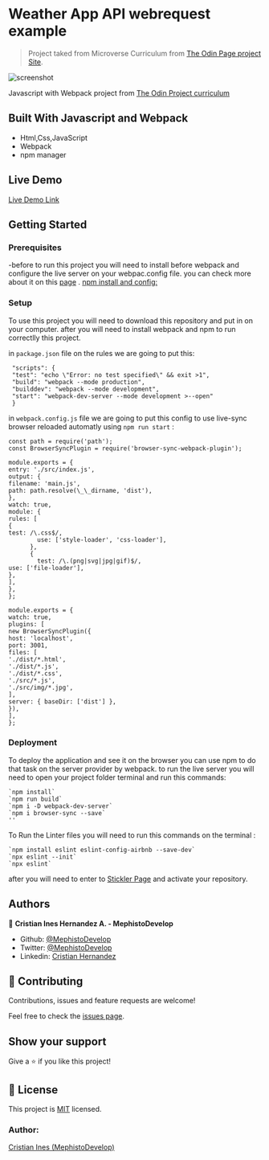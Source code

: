 # Weather App API webrequest example

> Project taked from Microverse Curriculum from [The Odin Page project Site]().

![screenshot](./pageseafood.png)

Javascript with Webpack project from [The Odin Project curriculum](https://www.theodinproject.com/courses/javascript/lessons/working-with-apis)

## Built With Javascript and Webpack

- Html,Css,JavaScript
- Webpack
- npm manager

## Live Demo

[Live Demo Link](https://mephistodevelop.github.io/WeatherAppExample/)

## Getting Started

### Prerequisites

-before to run this project you will need to install before webpack and configure the live server on your webpac.config file. you can check more about it on this [page](https://webpack.js.org/guides/installation/) .
[npm install and config: ](https://docs.npmjs.com/cli/install)

### Setup

To use this project you will need to download this repository and put in on your computer.
after you will need to install webpack and npm to run correctlly this project.

in `package.json` file on the rules we are going to put this:

```
 "scripts": {
 "test": "echo \"Error: no test specified\" && exit >1",
 "build": "webpack --mode production",
 "builddev": "webpack --mode development",
 "start": "webpack-dev-server --mode development >--open"
 }
```

in `webpack.config.js` file we are going to put this config to use live-sync browser reloaded automatly using `npm run start` :

```
const path = require('path');
const BrowserSyncPlugin = require('browser-sync-webpack-plugin');

module.exports = {
entry: './src/index.js',
output: {
filename: 'main.js',
path: path.resolve(\_\_dirname, 'dist'),
},
watch: true,
module: {
rules: [
{
test: /\.css$/,
        use: ['style-loader', 'css-loader'],
      },
      {
        test: /\.(png|svg|jpg|gif)$/,
use: ['file-loader'],
},
],
},
};

module.exports = {
watch: true,
plugins: [
new BrowserSyncPlugin({
host: 'localhost',
port: 3001,
files: [
'./dist/*.html',
'./dist/*.js',
'./dist/*.css',
'./src/*.js',
'./src/img/*.jpg',
],
server: { baseDir: ['dist'] },
}),
],
};
```

### Deployment

To deploy the application and see it on the browser you can use npm to do that task on the server provider by webpack. to run the live server you will need to open your project folder terminal and run this commands:

```
`npm install`
`npm run build`
`npm i -D webpack-dev-server`
`npm i browser-sync --save`
''
```

To Run the Linter files you will need to run this commands on the terminal :

```
`npm install eslint eslint-config-airbnb --save-dev`
`npx eslint --init`
`npx eslint`
```

after you will need to enter to [Stickler Page](https://stickler-ci.com/) and activate your repository.

## Authors

👤 **Cristian Ines Hernandez A. - MephistoDevelop**

- Github: [@MephistoDevelop](https://github.com/MephistoDevelop)
- Twitter: [@MephistoDevelop](https://twitter.com/MephistoDevelop)
- Linkedin: [Cristian Hernandez](https://www.linkedin.com/in/cristian-hernandez1992/)

## 🤝 Contributing

Contributions, issues and feature requests are welcome!

Feel free to check the [issues page](issues/).

## Show your support

Give a ⭐️ if you like this project!

## 📝 License

This project is [MIT](lic.url) licensed.

### Author:

[Cristian Ines (MephistoDevelop)](https://github.com/MephistoDevelop)
